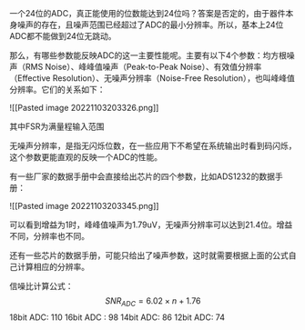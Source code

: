 
一个24位的ADC，真正能使用的位数能达到24位吗？答案是否定的，由于器件本身噪声的存在，且噪声范围已经超过了ADC的最小分辨率。所以，基本上24位ADC都不能做到24位无跳动。

  那么，有哪些参数能反映ADC的这一主要性能呢。主要有以下4个参数：均方根噪声（RMS Noise）、峰峰值噪声（Peak-to-Peak Noise）、有效值分辨率（Effective Resolution）、无噪声分辨率（Noise-Free Resolution），也叫峰峰值分辨率。它们的关系如下：

![[Pasted image 20221103203326.png]]

  其中FSR为满量程输入范围

  无噪声分辨率，是指无闪烁位数，在一些应用下不希望在系统输出时看到码闪烁，这个参数更能直观的反映一个ADC的性能。

  有一些厂家的数据手册中会直接给出芯片的四个参数，比如ADS1232的数据手册：

![[Pasted image 20221103203345.png]]

 可以看到增益为1时，峰峰值噪声为1.79uV，无噪声分辨率可以达到21.4位。增益不同，分辨率也不同。

  还有一些芯片的数据手册，可能只给出了噪声参数，这时就需要根据上面的公式自己计算相应的分辨率。

信噪比计算公式：$$
SNR_{ADC}= 6.02\times n + 1.76
$$
18bit ADC:   110
16bit ADC :  98
14bit ADC:   86
12bit ADC:   74

